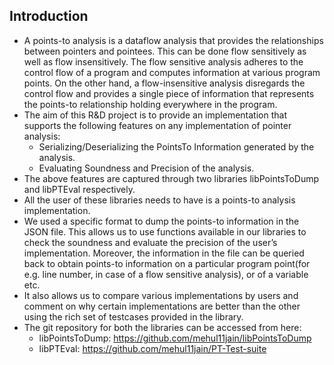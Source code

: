 ## Introduction

- A points-to analysis is a dataflow analysis that provides the relationships between pointers and pointees. This can be done flow sensitively as well as flow insensitively. The flow sensitive analysis adheres to the control flow of a program and computes information at various program points. On the other hand, a flow-insensitive analysis disregards the control flow and provides a single piece of information that represents the points-to relationship holding everywhere in the program.
- The aim of this R&D project is to provide an implementation that supports the following features on any implementation of pointer analysis:
    * Serializing/Deserializing the PointsTo Information generated by the analysis.
    * Evaluating Soundness and Precision of the analysis.
- The above features are captured through two libraries libPointsToDump and libPTEval respectively. 
- All the user of these libraries needs to have is a points-to analysis implementation.
- We used a specific format to dump the points-to information in the JSON file. This allows us to use functions available in our libraries to check the soundness and evaluate the precision of the user’s implementation. Moreover, the information in the file can be queried back to obtain points-to information on a particular program point(for e.g. line number, in case of a flow sensitive analysis), or of a variable etc.
- It also allows us to compare various implementations by users and comment on why certain implementations are better than the other using the rich set of testcases provided in the library.
- The git repository for both the libraries can be accessed from here:
  * libPointsToDump:
      https://github.com/mehul11jain/libPointsToDump
  * libPTEval:
      https://github.com/mehul11jain/PT-Test-suite

